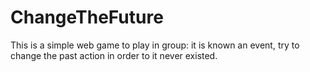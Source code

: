 # ChangeTheFuture
This is a simple web game to play in group: it is known an event, try to change the past action in order to it never existed.
